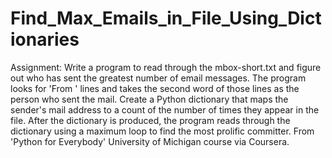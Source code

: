 # Find_Max_Emails_in_File_Using_Dictionaries
Assignment: Write a program to read through the mbox-short.txt and figure out who has sent the greatest number of email messages. The program looks for 'From ' lines and takes the second word of those lines as the person who sent the mail. Create a Python dictionary that maps the sender's mail address to a count of the number of times they appear in the file. After the dictionary is produced, the program reads through the dictionary using a maximum loop to find the most prolific committer. From 'Python for Everybody' University of Michigan course via Coursera.

